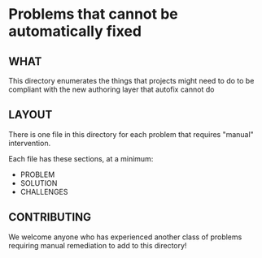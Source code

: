 # Problems that cannot be automatically fixed

## WHAT
This directory enumerates the things that projects might need to do to be compliant with the new authoring layer that autofix cannot do

## LAYOUT

There is one file in this directory for each problem that requires "manual" intervention.

Each file has these sections, at a minimum:
- PROBLEM
- SOLUTION
- CHALLENGES

## CONTRIBUTING

We welcome anyone who has experienced another class of problems requiring manual remediation to add to this directory!